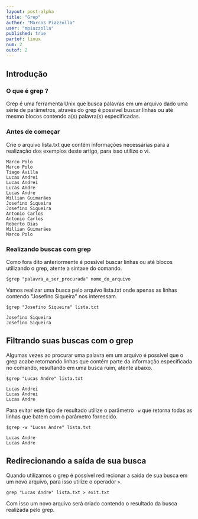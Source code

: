 ```yaml
---
layout: post-alpha
title: "Grep"
author: "Marcos Piazzolla"
user: "mpiazzolla"
published: true
partof: linux
num: 2
outof: 2
---
```


## Introdução

### O que é grep ?

Grep é uma ferramenta Unix que busca palavras em um arquivo dado uma série de parâmetros, através
do grep é possível buscar linhas ou até mesmo blocos contendo a(s) palavra(s) especificadas.

### Antes de começar

Crie o arquivo lista.txt que contém informações necessárias para a realização dos exemplos deste
artigo, para isso utilize o vi.

	Marco Polo
	Marco Polo
	Tiago Avilla
	Lucas Andrei
	Lucas Andrei
	Lucas Andre
	Lucas Andre
	Willian Guimarães
	Josefino Siqueira
	Josefino Siqueira
	Antonio Carlos 
	Antonio Carlos
	Roberto Dias
	Willian Guimarães
	Marco Polo

### Realizando buscas com grep

Como fora dito anteriormente é possível buscar linhas ou até blocos utilizando o grep, atente a
sintaxe do comando.

	$grep "palavra_a_ser_procurada" nome_do_arquivo 

Vamos realizar uma busca pelo arquivo lista.txt onde apenas as linhas contendo "Josefino Siqueira"
nos interessam.

	$grep "Josefino Siqueira" lista.txt
	
	Josefino Siqueira
	Josefino Siqueira
	
## Filtrando suas buscas com o grep

Algumas vezes ao procurar uma palavra em um arquivo é possível que o grep acabe retornando linhas
que contém parte da informação especificada no comando, resultando em uma busca ruim, atente abaixo.

	$grep "Lucas Andre" lista.txt
	
	Lucas Andrei
	Lucas Andrei
	Lucas Andre

Para evitar este tipo de resultado utilize o parâmetro `-w` que retorna todas as linhas que batem
com o parâmetro fornecido.
	
	$grep -w "Lucas Andre" lista.txt
	
	Lucas Andre
	Lucas Andre

## Redirecionando a saída de sua busca

Quando utilizamos o grep é possível redirecionar a saída de sua busca em um novo arquivo, para isso
utilize o operador `>`.

	grep "Lucas Andre" lista.txt > exit.txt
	
Com isso um novo arquivo será criado contendo o resultado da busca realizada pelo grep.